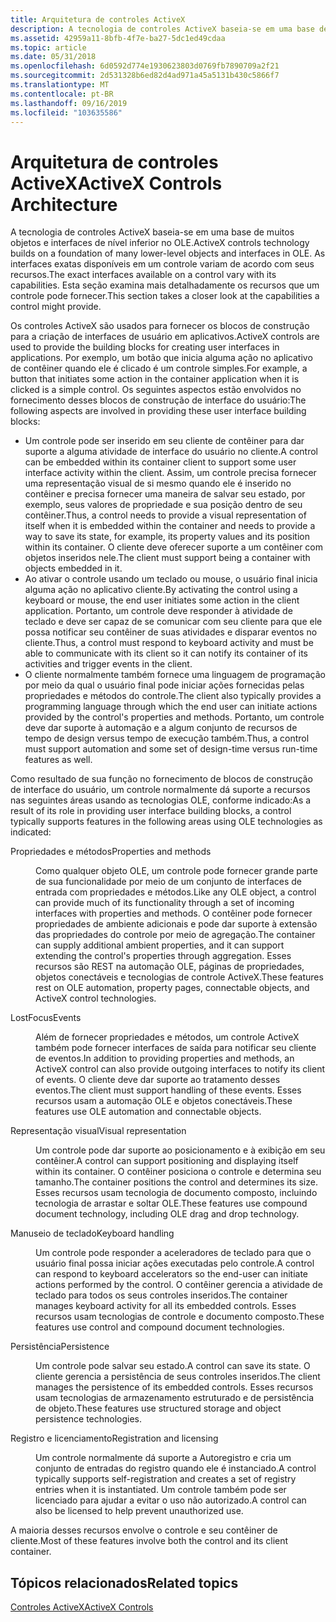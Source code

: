 ```yaml
---
title: Arquitetura de controles ActiveX
description: A tecnologia de controles ActiveX baseia-se em uma base de muitos objetos e interfaces de nível inferior no OLE. As interfaces exatas disponíveis em um controle variam de acordo com seus recursos. Esta seção examina mais detalhadamente os recursos que um controle pode fornecer.
ms.assetid: 42959a11-8bfb-4f7e-ba27-5dc1ed49cdaa
ms.topic: article
ms.date: 05/31/2018
ms.openlocfilehash: 6d0592d774e1930623803d0769fb7890709a2f21
ms.sourcegitcommit: 2d531328b6ed82d4ad971a45a5131b430c5866f7
ms.translationtype: MT
ms.contentlocale: pt-BR
ms.lasthandoff: 09/16/2019
ms.locfileid: "103635586"
---
```

# <a name="activex-controls-architecture"></a><span data-ttu-id="7f382-105">Arquitetura de controles ActiveX</span><span class="sxs-lookup"><span data-stu-id="7f382-105">ActiveX Controls Architecture</span></span>

<span data-ttu-id="7f382-106">A tecnologia de controles ActiveX baseia-se em uma base de muitos objetos e interfaces de nível inferior no OLE.</span><span class="sxs-lookup"><span data-stu-id="7f382-106">ActiveX controls technology builds on a foundation of many lower-level objects and interfaces in OLE.</span></span> <span data-ttu-id="7f382-107">As interfaces exatas disponíveis em um controle variam de acordo com seus recursos.</span><span class="sxs-lookup"><span data-stu-id="7f382-107">The exact interfaces available on a control vary with its capabilities.</span></span> <span data-ttu-id="7f382-108">Esta seção examina mais detalhadamente os recursos que um controle pode fornecer.</span><span class="sxs-lookup"><span data-stu-id="7f382-108">This section takes a closer look at the capabilities a control might provide.</span></span>

<span data-ttu-id="7f382-109">Os controles ActiveX são usados para fornecer os blocos de construção para a criação de interfaces de usuário em aplicativos.</span><span class="sxs-lookup"><span data-stu-id="7f382-109">ActiveX controls are used to provide the building blocks for creating user interfaces in applications.</span></span> <span data-ttu-id="7f382-110">Por exemplo, um botão que inicia alguma ação no aplicativo de contêiner quando ele é clicado é um controle simples.</span><span class="sxs-lookup"><span data-stu-id="7f382-110">For example, a button that initiates some action in the container application when it is clicked is a simple control.</span></span> <span data-ttu-id="7f382-111">Os seguintes aspectos estão envolvidos no fornecimento desses blocos de construção de interface do usuário:</span><span class="sxs-lookup"><span data-stu-id="7f382-111">The following aspects are involved in providing these user interface building blocks:</span></span>

-   <span data-ttu-id="7f382-112">Um controle pode ser inserido em seu cliente de contêiner para dar suporte a alguma atividade de interface do usuário no cliente.</span><span class="sxs-lookup"><span data-stu-id="7f382-112">A control can be embedded within its container client to support some user interface activity within the client.</span></span> <span data-ttu-id="7f382-113">Assim, um controle precisa fornecer uma representação visual de si mesmo quando ele é inserido no contêiner e precisa fornecer uma maneira de salvar seu estado, por exemplo, seus valores de propriedade e sua posição dentro de seu contêiner.</span><span class="sxs-lookup"><span data-stu-id="7f382-113">Thus, a control needs to provide a visual representation of itself when it is embedded within the container and needs to provide a way to save its state, for example, its property values and its position within its container.</span></span> <span data-ttu-id="7f382-114">O cliente deve oferecer suporte a um contêiner com objetos inseridos nele.</span><span class="sxs-lookup"><span data-stu-id="7f382-114">The client must support being a container with objects embedded in it.</span></span>
-   <span data-ttu-id="7f382-115">Ao ativar o controle usando um teclado ou mouse, o usuário final inicia alguma ação no aplicativo cliente.</span><span class="sxs-lookup"><span data-stu-id="7f382-115">By activating the control using a keyboard or mouse, the end user initiates some action in the client application.</span></span> <span data-ttu-id="7f382-116">Portanto, um controle deve responder à atividade de teclado e deve ser capaz de se comunicar com seu cliente para que ele possa notificar seu contêiner de suas atividades e disparar eventos no cliente.</span><span class="sxs-lookup"><span data-stu-id="7f382-116">Thus, a control must respond to keyboard activity and must be able to communicate with its client so it can notify its container of its activities and trigger events in the client.</span></span>
-   <span data-ttu-id="7f382-117">O cliente normalmente também fornece uma linguagem de programação por meio da qual o usuário final pode iniciar ações fornecidas pelas propriedades e métodos do controle.</span><span class="sxs-lookup"><span data-stu-id="7f382-117">The client also typically provides a programming language through which the end user can initiate actions provided by the control's properties and methods.</span></span> <span data-ttu-id="7f382-118">Portanto, um controle deve dar suporte à automação e a algum conjunto de recursos de tempo de design versus tempo de execução também.</span><span class="sxs-lookup"><span data-stu-id="7f382-118">Thus, a control must support automation and some set of design-time versus run-time features as well.</span></span>

<span data-ttu-id="7f382-119">Como resultado de sua função no fornecimento de blocos de construção de interface do usuário, um controle normalmente dá suporte a recursos nas seguintes áreas usando as tecnologias OLE, conforme indicado:</span><span class="sxs-lookup"><span data-stu-id="7f382-119">As a result of its role in providing user interface building blocks, a control typically supports features in the following areas using OLE technologies as indicated:</span></span>

<dl> <dt>

<span data-ttu-id="7f382-120"><span id="Properties_and_methods"></span><span id="properties_and_methods"></span><span id="PROPERTIES_AND_METHODS"></span>Propriedades e métodos</span><span class="sxs-lookup"><span data-stu-id="7f382-120"><span id="Properties_and_methods"></span><span id="properties_and_methods"></span><span id="PROPERTIES_AND_METHODS"></span>Properties and methods</span></span>
</dt> <dd>

<span data-ttu-id="7f382-121">Como qualquer objeto OLE, um controle pode fornecer grande parte de sua funcionalidade por meio de um conjunto de interfaces de entrada com propriedades e métodos.</span><span class="sxs-lookup"><span data-stu-id="7f382-121">Like any OLE object, a control can provide much of its functionality through a set of incoming interfaces with properties and methods.</span></span> <span data-ttu-id="7f382-122">O contêiner pode fornecer propriedades de ambiente adicionais e pode dar suporte à extensão das propriedades do controle por meio de agregação.</span><span class="sxs-lookup"><span data-stu-id="7f382-122">The container can supply additional ambient properties, and it can support extending the control's properties through aggregation.</span></span> <span data-ttu-id="7f382-123">Esses recursos são REST na automação OLE, páginas de propriedades, objetos conectáveis e tecnologias de controle ActiveX.</span><span class="sxs-lookup"><span data-stu-id="7f382-123">These features rest on OLE automation, property pages, connectable objects, and ActiveX control technologies.</span></span>

</dd> <dt>

<span data-ttu-id="7f382-124"><span id="Events"></span><span id="events"></span><span id="EVENTS"></span>LostFocus</span><span class="sxs-lookup"><span data-stu-id="7f382-124"><span id="Events"></span><span id="events"></span><span id="EVENTS"></span>Events</span></span>
</dt> <dd>

<span data-ttu-id="7f382-125">Além de fornecer propriedades e métodos, um controle ActiveX também pode fornecer interfaces de saída para notificar seu cliente de eventos.</span><span class="sxs-lookup"><span data-stu-id="7f382-125">In addition to providing properties and methods, an ActiveX control can also provide outgoing interfaces to notify its client of events.</span></span> <span data-ttu-id="7f382-126">O cliente deve dar suporte ao tratamento desses eventos.</span><span class="sxs-lookup"><span data-stu-id="7f382-126">The client must support handling of these events.</span></span> <span data-ttu-id="7f382-127">Esses recursos usam a automação OLE e objetos conectáveis.</span><span class="sxs-lookup"><span data-stu-id="7f382-127">These features use OLE automation and connectable objects.</span></span>

</dd> <dt>

<span data-ttu-id="7f382-128"><span id="Visual_representation"></span><span id="visual_representation"></span><span id="VISUAL_REPRESENTATION"></span>Representação visual</span><span class="sxs-lookup"><span data-stu-id="7f382-128"><span id="Visual_representation"></span><span id="visual_representation"></span><span id="VISUAL_REPRESENTATION"></span>Visual representation</span></span>
</dt> <dd>

<span data-ttu-id="7f382-129">Um controle pode dar suporte ao posicionamento e à exibição em seu contêiner.</span><span class="sxs-lookup"><span data-stu-id="7f382-129">A control can support positioning and displaying itself within its container.</span></span> <span data-ttu-id="7f382-130">O contêiner posiciona o controle e determina seu tamanho.</span><span class="sxs-lookup"><span data-stu-id="7f382-130">The container positions the control and determines its size.</span></span> <span data-ttu-id="7f382-131">Esses recursos usam tecnologia de documento composto, incluindo tecnologia de arrastar e soltar OLE.</span><span class="sxs-lookup"><span data-stu-id="7f382-131">These features use compound document technology, including OLE drag and drop technology.</span></span>

</dd> <dt>

<span data-ttu-id="7f382-132"><span id="Keyboard_handling"></span><span id="keyboard_handling"></span><span id="KEYBOARD_HANDLING"></span>Manuseio de teclado</span><span class="sxs-lookup"><span data-stu-id="7f382-132"><span id="Keyboard_handling"></span><span id="keyboard_handling"></span><span id="KEYBOARD_HANDLING"></span>Keyboard handling</span></span>
</dt> <dd>

<span data-ttu-id="7f382-133">Um controle pode responder a aceleradores de teclado para que o usuário final possa iniciar ações executadas pelo controle.</span><span class="sxs-lookup"><span data-stu-id="7f382-133">A control can respond to keyboard accelerators so the end-user can initiate actions performed by the control.</span></span> <span data-ttu-id="7f382-134">O contêiner gerencia a atividade de teclado para todos os seus controles inseridos.</span><span class="sxs-lookup"><span data-stu-id="7f382-134">The container manages keyboard activity for all its embedded controls.</span></span> <span data-ttu-id="7f382-135">Esses recursos usam tecnologias de controle e documento composto.</span><span class="sxs-lookup"><span data-stu-id="7f382-135">These features use control and compound document technologies.</span></span>

</dd> <dt>

<span data-ttu-id="7f382-136"><span id="Persistence"></span><span id="persistence"></span><span id="PERSISTENCE"></span>Persistência</span><span class="sxs-lookup"><span data-stu-id="7f382-136"><span id="Persistence"></span><span id="persistence"></span><span id="PERSISTENCE"></span>Persistence</span></span>
</dt> <dd>

<span data-ttu-id="7f382-137">Um controle pode salvar seu estado.</span><span class="sxs-lookup"><span data-stu-id="7f382-137">A control can save its state.</span></span> <span data-ttu-id="7f382-138">O cliente gerencia a persistência de seus controles inseridos.</span><span class="sxs-lookup"><span data-stu-id="7f382-138">The client manages the persistence of its embedded controls.</span></span> <span data-ttu-id="7f382-139">Esses recursos usam tecnologias de armazenamento estruturado e de persistência de objeto.</span><span class="sxs-lookup"><span data-stu-id="7f382-139">These features use structured storage and object persistence technologies.</span></span>

</dd> <dt>

<span data-ttu-id="7f382-140"><span id="Registration_and_licensing"></span><span id="registration_and_licensing"></span><span id="REGISTRATION_AND_LICENSING"></span>Registro e licenciamento</span><span class="sxs-lookup"><span data-stu-id="7f382-140"><span id="Registration_and_licensing"></span><span id="registration_and_licensing"></span><span id="REGISTRATION_AND_LICENSING"></span>Registration and licensing</span></span>
</dt> <dd>

<span data-ttu-id="7f382-141">Um controle normalmente dá suporte a Autoregistro e cria um conjunto de entradas do registro quando ele é instanciado.</span><span class="sxs-lookup"><span data-stu-id="7f382-141">A control typically supports self-registration and creates a set of registry entries when it is instantiated.</span></span> <span data-ttu-id="7f382-142">Um controle também pode ser licenciado para ajudar a evitar o uso não autorizado.</span><span class="sxs-lookup"><span data-stu-id="7f382-142">A control can also be licensed to help prevent unauthorized use.</span></span>

</dd> </dl>

<span data-ttu-id="7f382-143">A maioria desses recursos envolve o controle e seu contêiner de cliente.</span><span class="sxs-lookup"><span data-stu-id="7f382-143">Most of these features involve both the control and its client container.</span></span>

## <a name="related-topics"></a><span data-ttu-id="7f382-144">Tópicos relacionados</span><span class="sxs-lookup"><span data-stu-id="7f382-144">Related topics</span></span>

<dl> <dt>

[<span data-ttu-id="7f382-145">Controles ActiveX</span><span class="sxs-lookup"><span data-stu-id="7f382-145">ActiveX Controls</span></span>](activex-controls.md)
</dt> </dl>

 

 




